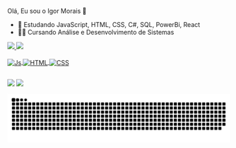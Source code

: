 Olá, Eu sou o Igor Morais 👋



- 🧠 Estudando JavaScript, HTML, CSS, C#, SQL, PowerBi, React
- 👨‍🎓 Cursando Análise e Desenvolvimento de Sistemas
 
 <div>
   <a href="https://github.com/IgorMorais1">
   <img height="150em" src="https://github-readme-stats.vercel.app/api?username=IgorMorais1&show_icons=true&theme=highcontrast&include_all_commits=true&count_private=true"/>
   <img height="150em" src="https://github-readme-stats.vercel.app/api/top-langs/?username=IgorMorais1&layout=compact&langs_count=6&theme=highcontrast"/>
</div>

<div style = "display: inline_block"><br>
    <img align="center" alt="Js" height="30" width="40" src="https://cdn.jsdelivr.net/gh/devicons/devicon/icons/javascript/javascript-original.svg" />
     <img align="center" alt="HTML" height="30" width="40" src="https://cdn.jsdelivr.net/gh/devicons/devicon/icons/html5/html5-original.svg" />
     <img align="center" alt="CSS" height="30" width="40" src="https://cdn.jsdelivr.net/gh/devicons/devicon/icons/css3/css3-original.svg" />
 </div>  
  
 ##
 
 <div>
   <a href = "mailto: igor.morais4657gmail.com"><img src = "https://img.shields.io/badge/Gmail-D14836?style=for-the-badge&logo=gmail&logoColor=white" target="_blank"></a>
  <a href= "https://www.linkedin.com/in/igor-morais-715a36131/" target="_blank"><img src = "https://img.shields.io/badge/LinkedIn-0077B5?style=for-the-badge&logo=linkedin&logoColor=yellow" target="_blank"></a>   
       
     
 </div>
    
  ![Snake animation](https://github.com/LucasEliass/ellen2121/blob/output/github-contribution-grid-snake.svg)
    

    

  
